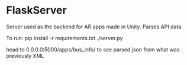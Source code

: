 # FlaskServer
Server used as the backend for AR apps made in Unity. Parses API data

To run:
pip install -r requirements.txt
./server.py

head to 0.0.0.0:5000/apps/bus_info/ to see parsed json from what was previously XML
